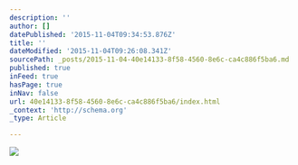 ```yaml
---
description: ''
author: []
datePublished: '2015-11-04T09:34:53.876Z'
title: ''
dateModified: '2015-11-04T09:26:08.341Z'
sourcePath: _posts/2015-11-04-40e14133-8f58-4560-8e6c-ca4c886f5ba6.md
published: true
inFeed: true
hasPage: true
inNav: false
url: 40e14133-8f58-4560-8e6c-ca4c886f5ba6/index.html
_context: 'http://schema.org'
_type: Article

---
```

![](https://the-grid-user-content.s3-us-west-2.amazonaws.com/9ab5039c-42c1-4b0b-8f7d-7bb0cbbfdc38.png)